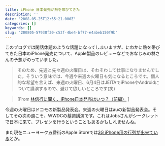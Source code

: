 ```yaml
---
title: iPhone 日本発売が熱を帯びてきた
description: ''
date: '2008-05-25T12:55:21.000Z'
categories: []
keywords: []
slug: "200805-57938f30-c52f-4be4-bf77-e4abeb150f9b"
---
```

このブログでは閑話休題のような話題になってしまいますが、にわかに熱を帯びてきた日本のiPhone発売について、Apple製品のレビューなどでおなじみの林さんの予想がのっていました。

> そのため、先週と先々週の火曜日は、そわそわして仕事になりませんでした。そういう意味では、今週や来週の火曜日も気になるところです。個人的な希望を言えば、来週の火曜日、6月4日はJEITAでiPhoneやAndroidについて講演するので、避けて欲しいところです(笑)

> \[From [林信行に聞く、iPhone日本発売はいつ？（前編）](http://ascii.jp/elem/000/000/135/135979/index-5.html#) \]

今週の火曜日はドコモの新製品発表会。来週の火曜日はauの新製品発表会。そしてその次の週こそ、WWDCの基調講演です。これはJobsさんがシークレットで日本に来て、プレゼンを行うということもあるかもしれませんね。

また現在ニューヨーク五番街のApple Storeでは[3G iPhone用の行列が出来ている](http://www.engadget.com/2008/05/22/iphone-line-forms-at-apples-flagship-for-absolutely-no-reason/)とか。